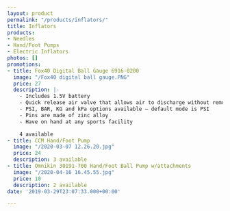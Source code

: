 ```yaml
---
layout: product
permalink: "/products/inflators/"
title: Inflators
products:
- Needles
- Hand/Foot Pumps
- Electric Inflators
photos: []
promotions:
- title: Fox40 Digital Ball Gauge 6916-0200
  image: "/Fox40 digital ball gauge.PNG"
  price: 27
  description: |-
    - Includes 1.5V battery
    - Quick release air valve that allows air to discharge without removing the pin or gauge from the ball, guaranteeing that over-inflated balls obtain immediate and absolute accurate air pressure
    - PSI, BAR, KG and kPa options available – default mode is PSI
    - Pins are made of zinc alloy
    - Have on hand at any sports facility

    4 available
- title: CCM Hand/Foot Pump
  image: "/2020-03-07 12.26.20.jpg"
  price: 24
  description: 3 available
- title: Omnikin 30191-700 Hand/Foot Ball Pump w/attachments
  image: "/2020-04-16 16.45.55.jpg"
  price: 10
  description: 2 available
date: '2019-03-29T23:07:33.000+00:00'

---
```


